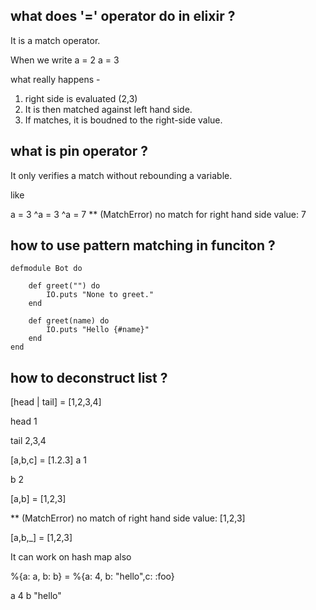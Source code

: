 
## what does '=' operator do in elixir ?
It is a match operator.

When we write 
a = 2
a = 3

what really happens - 
1. right side is evaluated (2,3)
2. It is then matched against left hand side.
3. If matches, it is boudned to the right-side value.

## what is pin operator ?
It only verifies a match without rebounding a variable.

like

a = 3
^a = 3
^a = 7
** (MatchError) no match for right hand side value: 7

## how to use pattern matching in funciton ?

```
defmodule Bot do

	def greet("") do
		IO.puts "None to greet."
	end
	
	def greet(name) do
		IO.puts "Hello {#name}"
	end
end

```

## how to deconstruct list ?

[head | tail] = [1,2,3,4]

head
1

tail
2,3,4

[a,b,c] = [1.2.3]
a
1

b
2

[a,b] = [1,2,3]

** (MatchError) no match of right hand side value: [1,2,3]

[a,b,_] = [1,2,3]

It can work on hash map also

%{a: a, b: b} = %{a: 4, b: "hello",c: :foo}

a
4
b
"hello"